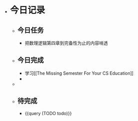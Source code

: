 - # 今日记录
	- ## 今日任务
		- 把数理逻辑第四章到完备性为止的内容啃透
	- ##  今日完成
		- 学习[[The Missing Semester For Your CS Education]]
		-
	-
	- ## 待完成
		- {{query (TODO todo)}}